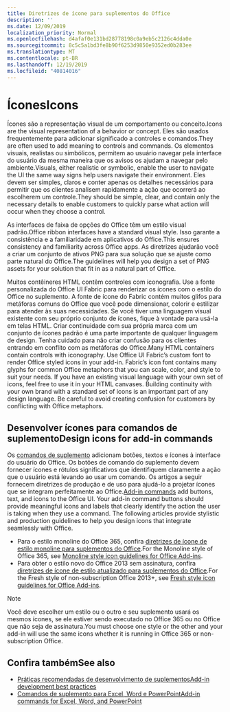 ```yaml
---
title: Diretrizes de ícone para suplementos do Office
description: ''
ms.date: 12/09/2019
localization_priority: Normal
ms.openlocfilehash: d4afaf0e131bd28778198c0a9eb5c2126c4dda0e
ms.sourcegitcommit: 8c5c5a1bd3fe8b90f6253d9850e9352ed0b283ee
ms.translationtype: MT
ms.contentlocale: pt-BR
ms.lasthandoff: 12/19/2019
ms.locfileid: "40814016"
---
```

# <a name="icons"></a><span data-ttu-id="00a12-102">Ícones</span><span class="sxs-lookup"><span data-stu-id="00a12-102">Icons</span></span>

<span data-ttu-id="00a12-103">Ícones são a representação visual de um comportamento ou conceito.</span><span class="sxs-lookup"><span data-stu-id="00a12-103">Icons are the visual representation of a behavior or concept.</span></span> <span data-ttu-id="00a12-104">Eles são usados frequentemente para adicionar significado a controles e comandos.</span><span class="sxs-lookup"><span data-stu-id="00a12-104">They are often used to add meaning to controls and commands.</span></span> <span data-ttu-id="00a12-105">Os elementos visuais, realistas ou simbólicos, permitem ao usuário navegar pela interface do usuário da mesma maneira que os avisos os ajudam a navegar pelo ambiente.</span><span class="sxs-lookup"><span data-stu-id="00a12-105">Visuals, either realistic or symbolic, enable the user to navigate the UI the same way signs help users navigate their environment.</span></span> <span data-ttu-id="00a12-106">Eles devem ser simples, claros e conter apenas os detalhes necessários para permitir que os clientes analisem rapidamente a ação que ocorrerá ao escolherem um controle.</span><span class="sxs-lookup"><span data-stu-id="00a12-106">They should be simple, clear, and contain only the necessary details to enable customers to quickly parse what action will occur when they choose a control.</span></span>

<span data-ttu-id="00a12-107">As interfaces de faixa de opções do Office têm um estilo visual padrão.</span><span class="sxs-lookup"><span data-stu-id="00a12-107">Office ribbon interfaces have a standard visual style.</span></span> <span data-ttu-id="00a12-108">Isso garante a consistência e a familiaridade em aplicativos do Office.</span><span class="sxs-lookup"><span data-stu-id="00a12-108">This ensures consistency and familiarity across Office apps.</span></span> <span data-ttu-id="00a12-109">As diretrizes ajudarão você a criar um conjunto de ativos PNG para sua solução que se ajuste como parte natural do Office.</span><span class="sxs-lookup"><span data-stu-id="00a12-109">The guidelines will help you design a set of PNG assets for your solution that fit in as a natural part of Office.</span></span>

<span data-ttu-id="00a12-p103">Muitos contêineres HTML contêm controles com iconografia. Use a fonte personalizada do Office UI Fabric para renderizar os ícones com o estilo do Office no suplemento. A fonte de ícone do Fabric contém muitos glifos para metáforas comuns do Office que você pode dimensionar, colorir e estilizar para atender às suas necessidades. Se você tiver uma linguagem visual existente com seu próprio conjunto de ícones, fique à vontade para usá-la em telas HTML. Criar continuidade com sua própria marca com um conjunto de ícones padrão é uma parte importante de qualquer linguagem de design. Tenha cuidado para não criar confusão para os clientes entrando em conflito com as metáforas do Office.</span><span class="sxs-lookup"><span data-stu-id="00a12-p103">Many HTML containers contain controls with iconography. Use Office UI Fabric’s custom font to render Office styled icons in your add-in. Fabric’s icon font contains many glyphs for common Office metaphors that you can scale, color, and style to suit your needs. If you have an existing visual language with your own set of icons, feel free to use it in your HTML canvases. Building continuity with your own brand with a standard set of icons is an important part of any design language. Be careful to avoid creating confusion for customers by conflicting with Office metaphors.</span></span>

## <a name="design-icons-for-add-in-commands"></a><span data-ttu-id="00a12-116">Desenvolver ícones para comandos de suplemento</span><span class="sxs-lookup"><span data-stu-id="00a12-116">Design icons for add-in commands</span></span>

<span data-ttu-id="00a12-p104">Os [comandos de suplemento](add-in-commands.md) adicionam botões, textos e ícones à interface do usuário do Office. Os botões de comando do suplemento devem fornecer ícones e rótulos significativos que identifiquem claramente a ação que o usuário está levando ao usar um comando. Os artigos a seguir fornecem diretrizes de produção e de uso para ajudá-lo a projetar ícones que se integram perfeitamente ao Office.</span><span class="sxs-lookup"><span data-stu-id="00a12-p104">[Add-in commands](add-in-commands.md) add buttons, text, and icons to the Office UI. Your add-in command buttons should provide meaningful icons and labels that clearly identify the action the user is taking when they use a command. The following articles provide stylistic and production guidelines to help you design icons that integrate seamlessly with Office.</span></span>

- <span data-ttu-id="00a12-120">Para o estilo monoline do Office 365, confira [diretrizes de ícone de estilo monoline para suplementos do Office](add-in-icons-monoline.md).</span><span class="sxs-lookup"><span data-stu-id="00a12-120">For the Monoline style of Office 365, see [Monoline style icon guidelines for Office Add-ins](add-in-icons-monoline.md).</span></span>
- <span data-ttu-id="00a12-121">Para obter o estilo novo do Office 2013 sem assinatura, confira [diretrizes de ícone de estilo atualizado para suplementos do Office](add-in-icons-fresh.md).</span><span class="sxs-lookup"><span data-stu-id="00a12-121">For the Fresh style of non-subscription Office 2013+, see [Fresh style icon guidelines for Office Add-ins](add-in-icons-fresh.md).</span></span>

> [!NOTE]
> <span data-ttu-id="00a12-122">Você deve escolher um estilo ou o outro e seu suplemento usará os mesmos ícones, se ele estiver sendo executado no Office 365 ou no Office que não seja de assinatura.</span><span class="sxs-lookup"><span data-stu-id="00a12-122">You must choose one style or the other and your add-in will use the same icons whether it is running in Office 365 or non-subscription Office.</span></span>

## <a name="see-also"></a><span data-ttu-id="00a12-123">Confira também</span><span class="sxs-lookup"><span data-stu-id="00a12-123">See also</span></span>

- [<span data-ttu-id="00a12-124">Práticas recomendadas de desenvolvimento de suplementos</span><span class="sxs-lookup"><span data-stu-id="00a12-124">Add-in development best practices</span></span>](../concepts/add-in-development-best-practices.md)
- [<span data-ttu-id="00a12-125">Comandos de suplemento para Excel, Word e PowerPoint</span><span class="sxs-lookup"><span data-stu-id="00a12-125">Add-in commands for Excel, Word, and PowerPoint</span></span>](../design/add-in-commands.md)
